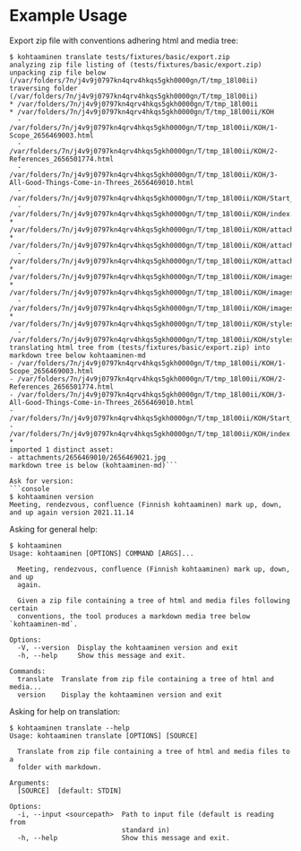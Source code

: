 # Example Usage

Export zip file with conventions adhering html and media tree:
```console
$ kohtaaminen translate tests/fixtures/basic/export.zip
analyzing zip file listing of (tests/fixtures/basic/export.zip)
unpacking zip file below (/var/folders/7n/j4v9j0797kn4qrv4hkqs5gkh0000gn/T/tmp_18l00ii)
traversing folder (/var/folders/7n/j4v9j0797kn4qrv4hkqs5gkh0000gn/T/tmp_18l00ii)
* /var/folders/7n/j4v9j0797kn4qrv4hkqs5gkh0000gn/T/tmp_18l00ii
* /var/folders/7n/j4v9j0797kn4qrv4hkqs5gkh0000gn/T/tmp_18l00ii/KOH
  - /var/folders/7n/j4v9j0797kn4qrv4hkqs5gkh0000gn/T/tmp_18l00ii/KOH/1-Scope_2656469003.html
  - /var/folders/7n/j4v9j0797kn4qrv4hkqs5gkh0000gn/T/tmp_18l00ii/KOH/2-References_2656501774.html
  - /var/folders/7n/j4v9j0797kn4qrv4hkqs5gkh0000gn/T/tmp_18l00ii/KOH/3-All-Good-Things-Come-in-Threes_2656469010.html
  - /var/folders/7n/j4v9j0797kn4qrv4hkqs5gkh0000gn/T/tmp_18l00ii/KOH/Start_2656468993.html
  - /var/folders/7n/j4v9j0797kn4qrv4hkqs5gkh0000gn/T/tmp_18l00ii/KOH/index.html
* /var/folders/7n/j4v9j0797kn4qrv4hkqs5gkh0000gn/T/tmp_18l00ii/KOH/attachments
* /var/folders/7n/j4v9j0797kn4qrv4hkqs5gkh0000gn/T/tmp_18l00ii/KOH/attachments/2656469010
  - /var/folders/7n/j4v9j0797kn4qrv4hkqs5gkh0000gn/T/tmp_18l00ii/KOH/attachments/2656469010/2656469021.jpg
* /var/folders/7n/j4v9j0797kn4qrv4hkqs5gkh0000gn/T/tmp_18l00ii/KOH/images
* /var/folders/7n/j4v9j0797kn4qrv4hkqs5gkh0000gn/T/tmp_18l00ii/KOH/images/icons
  - /var/folders/7n/j4v9j0797kn4qrv4hkqs5gkh0000gn/T/tmp_18l00ii/KOH/images/icons/bullet_blue.gif
* /var/folders/7n/j4v9j0797kn4qrv4hkqs5gkh0000gn/T/tmp_18l00ii/KOH/styles
  - /var/folders/7n/j4v9j0797kn4qrv4hkqs5gkh0000gn/T/tmp_18l00ii/KOH/styles/site.css
translating html tree from (tests/fixtures/basic/export.zip) into markdown tree below kohtaaminen-md
- /var/folders/7n/j4v9j0797kn4qrv4hkqs5gkh0000gn/T/tmp_18l00ii/KOH/1-Scope_2656469003.html
- /var/folders/7n/j4v9j0797kn4qrv4hkqs5gkh0000gn/T/tmp_18l00ii/KOH/2-References_2656501774.html
- /var/folders/7n/j4v9j0797kn4qrv4hkqs5gkh0000gn/T/tmp_18l00ii/KOH/3-All-Good-Things-Come-in-Threes_2656469010.html
- /var/folders/7n/j4v9j0797kn4qrv4hkqs5gkh0000gn/T/tmp_18l00ii/KOH/Start_2656468993.html
- /var/folders/7n/j4v9j0797kn4qrv4hkqs5gkh0000gn/T/tmp_18l00ii/KOH/index.html *
imported 1 distinct asset:
- attachments/2656469010/2656469021.jpg
markdown tree is below (kohtaaminen-md)```

Ask for version:
```console
$ kohtaaminen version
Meeting, rendezvous, confluence (Finnish kohtaaminen) mark up, down, and up again version 2021.11.14
```

Asking for general help:
```console
$ kohtaaminen
Usage: kohtaaminen [OPTIONS] COMMAND [ARGS]...

  Meeting, rendezvous, confluence (Finnish kohtaaminen) mark up, down, and up
  again.

  Given a zip file containing a tree of html and media files following certain
  conventions, the tool produces a markdown media tree below `kohtaaminen-md`.

Options:
  -V, --version  Display the kohtaaminen version and exit
  -h, --help     Show this message and exit.

Commands:
  translate  Translate from zip file containing a tree of html and media...
  version    Display the kohtaaminen version and exit
```

Asking for help on translation:
```console
$ kohtaaminen translate --help
Usage: kohtaaminen translate [OPTIONS] [SOURCE]

  Translate from zip file containing a tree of html and media files to a
  folder with markdown.

Arguments:
  [SOURCE]  [default: STDIN]

Options:
  -i, --input <sourcepath>  Path to input file (default is reading from
                            standard in)
  -h, --help                Show this message and exit.
```
